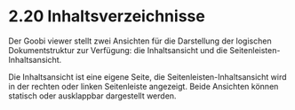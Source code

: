 # 2.20 Inhaltsverzeichnisse

Der Goobi viewer stellt zwei Ansichten für die Darstellung der logischen Dokumentstruktur zur Verfügung: die Inhaltsansicht und die Seitenleisten-Inhaltsansicht. 

Die Inhaltsansicht ist eine eigene Seite, die Seitenleisten-Inhaltsansicht wird in der rechten oder linken Seitenleiste angezeigt. Beide Ansichten können statisch oder ausklappbar dargestellt werden.

